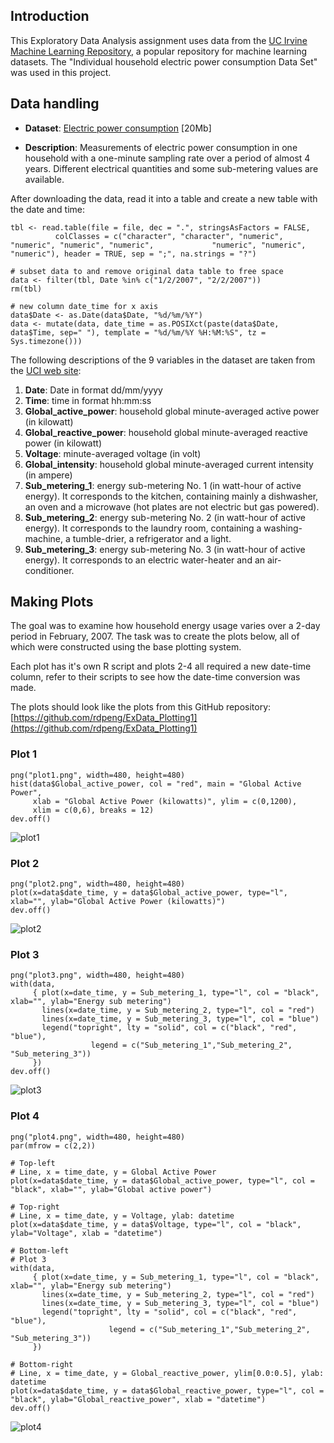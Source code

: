 ## Introduction

This Exploratory Data Analysis assignment uses data from
the <a href="http://archive.ics.uci.edu/ml/">UC Irvine Machine
Learning Repository</a>, a popular repository for machine learning
datasets. The "Individual household
electric power consumption Data Set" was used in this project.

## Data handling

* <b>Dataset</b>: <a href="https://d396qusza40orc.cloudfront.net/exdata%2Fdata%2Fhousehold_power_consumption.zip">Electric power consumption</a> [20Mb]

* <b>Description</b>: Measurements of electric power consumption in
one household with a one-minute sampling rate over a period of almost
4 years. Different electrical quantities and some sub-metering values
are available.

After downloading the data, read it into a table and create a new table with the date and time: 
```
tbl <- read.table(file = file, dec = ".", stringsAsFactors = FALSE, 
          colClasses = c("character", "character", "numeric", "numeric", "numeric", "numeric",             "numeric", "numeric", "numeric"), header = TRUE, sep = ";", na.strings = "?")

# subset data to and remove original data table to free space
data <- filter(tbl, Date %in% c("1/2/2007", "2/2/2007"))
rm(tbl)

# new column date_time for x axis
data$Date <- as.Date(data$Date, "%d/%m/%Y")
data <- mutate(data, date_time = as.POSIXct(paste(data$Date, data$Time, sep=" "), template = "%d/%m/%Y %H:%M:%S", tz = Sys.timezone()))

```

The following descriptions of the 9 variables in the dataset are taken
from
the <a href="https://archive.ics.uci.edu/ml/datasets/Individual+household+electric+power+consumption">UCI
web site</a>:

<ol>
<li><b>Date</b>: Date in format dd/mm/yyyy </li>
<li><b>Time</b>: time in format hh:mm:ss </li>
<li><b>Global_active_power</b>: household global minute-averaged active power (in kilowatt) </li>
<li><b>Global_reactive_power</b>: household global minute-averaged reactive power (in kilowatt) </li>
<li><b>Voltage</b>: minute-averaged voltage (in volt) </li>
<li><b>Global_intensity</b>: household global minute-averaged current intensity (in ampere) </li>
<li><b>Sub_metering_1</b>: energy sub-metering No. 1 (in watt-hour of active energy). It corresponds to the kitchen, containing mainly a dishwasher, an oven and a microwave (hot plates are not electric but gas powered). </li>
<li><b>Sub_metering_2</b>: energy sub-metering No. 2 (in watt-hour of active energy). It corresponds to the laundry room, containing a washing-machine, a tumble-drier, a refrigerator and a light. </li>
<li><b>Sub_metering_3</b>: energy sub-metering No. 3 (in watt-hour of active energy). It corresponds to an electric water-heater and an air-conditioner.</li>
</ol>

## Making Plots

The goal was to examine how household energy usage
varies over a 2-day period in February, 2007. The task was to
create the plots below, all of which were constructed
using the base plotting system.

Each plot has it's own R script and plots 2-4 all required a new date-time column, refer to their scripts to see how the date-time conversion was made.

The plots should look like the plots from this GitHub repository:
[https://github.com/rdpeng/ExData_Plotting1](https://github.com/rdpeng/ExData_Plotting1)


### Plot 1

```
png("plot1.png", width=480, height=480)
hist(data$Global_active_power, col = "red", main = "Global Active Power", 
     xlab = "Global Active Power (kilowatts)", ylim = c(0,1200), 
     xlim = c(0,6), breaks = 12)
dev.off()
```

![plot1](plot1.png) 


### Plot 2

```
png("plot2.png", width=480, height=480)
plot(x=data$date_time, y = data$Global_active_power, type="l", xlab="", ylab="Global Active Power (kilowatts)")
dev.off()
```

![plot2](plot2.png) 


### Plot 3

```
png("plot3.png", width=480, height=480)
with(data, 
     { plot(x=date_time, y = Sub_metering_1, type="l", col = "black", xlab="", ylab="Energy sub metering")
       lines(x=date_time, y = Sub_metering_2, type="l", col = "red")
       lines(x=date_time, y = Sub_metering_3, type="l", col = "blue")
       legend("topright", lty = "solid", col = c("black", "red", "blue"), 
                  legend = c("Sub_metering_1","Sub_metering_2", "Sub_metering_3"))
     })
dev.off()
```

![plot3](plot3.png) 


### Plot 4

```
png("plot4.png", width=480, height=480)
par(mfrow = c(2,2))

# Top-left
# Line, x = time_date, y = Global Active Power
plot(x=data$date_time, y = data$Global_active_power, type="l", col = "black", xlab="", ylab="Global active power")

# Top-right
# Line, x = time_date, y = Voltage, ylab: datetime
plot(x=data$date_time, y = data$Voltage, type="l", col = "black", ylab="Voltage", xlab = "datetime")

# Bottom-left
# Plot 3
with(data, 
     { plot(x=date_time, y = Sub_metering_1, type="l", col = "black", xlab="", ylab="Energy sub metering")
       lines(x=date_time, y = Sub_metering_2, type="l", col = "red")
       lines(x=date_time, y = Sub_metering_3, type="l", col = "blue")
       legend("topright", lty = "solid", col = c("black", "red", "blue"), 
                      legend = c("Sub_metering_1","Sub_metering_2", "Sub_metering_3"))
     })

# Bottom-right
# Line, x = time_date, y = Global_reactive_power, ylim[0.0:0.5], ylab: datetime
plot(x=data$date_time, y = data$Global_reactive_power, type="l", col = "black", ylab="Global_reactive_power", xlab = "datetime")
dev.off()
```

![plot4](plot4.png) 

